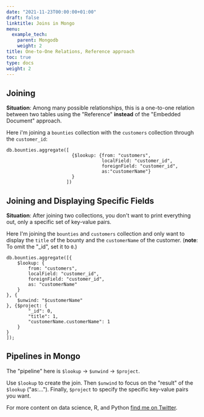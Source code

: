 ```yaml
---
date: "2021-11-23T00:00:00+01:00"
draft: false
linktitle: Joins in Mongo
menu:
  example_tech:
    parent: Mongodb
    weight: 2
title: One-to-One Relations, Reference approach
toc: true
type: docs
weight: 2
---
```


## Joining

**Situation**: Among many possible relationships, this is a one-to-one relation between two tables using the "Reference" **instead** of the "Embedded Document" approach.

Here i'm joining a `bounties` collection with the `customers` collection through the `customer_id`:

```{python}
db.bounties.aggregate([
                        {$lookup: {from: "customers", 
                                   localField: "customer_id",
                                   foreignField: "customer_id", 
                                   as:"customerName"}
                        }
                      ])
```

## Joining and Displaying Specific Fields

**Situation**: After joining two collections, you don't want to print everything out, only a specific set of key-value pairs.

Here I'm joining the `bounties` and `customers` collection and only want to display the `title` of the bounty and the `customerName` of the customer. (**note**: To omit the "_id", set it to `0`.)


```{python}
db.bounties.aggregate([{
    $lookup: {
        from: "customers", 
        localField: "customer_id", 
        foreignField: "customer_id", 
        as: "customerName"
    }
}, {
    $unwind: "$customerName"
}, {$project: {
        "_id": 0,
        "title": 1, 
        "customerName.customerName": 1
    } 
}
]);
```

## Pipelines in Mongo

The "pipeline" here is `$lookup` -> `$unwind` -> `$project`.

Use `$lookup` to create the join. Then `$unwind` to focus on the "result" of the `$lookup` ("as:..."). Finally, `$project` to specify the specific key-value pairs you want.


For more content on data science, R, and Python [find me on Twitter](https://twitter.com/paulapivat).